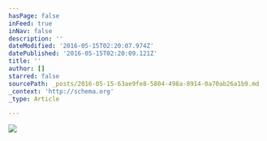 ```yaml
---
hasPage: false
inFeed: true
inNav: false
description: ''
dateModified: '2016-05-15T02:20:07.974Z'
datePublished: '2016-05-15T02:20:09.121Z'
title: ''
author: []
starred: false
sourcePath: _posts/2016-05-15-63ae9fe8-5804-498a-8914-0a70ab26a1b9.md
_context: 'http://schema.org'
_type: Article

---
```

![](https://the-grid-user-content.s3-us-west-2.amazonaws.com/de07ed3d-1c32-43b8-bb90-9a91ade3103d.jpg)